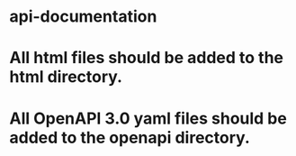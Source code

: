 # api-documentation
# All html files should be added to the html directory.
# All OpenAPI 3.0 yaml files should be added to the openapi directory.

